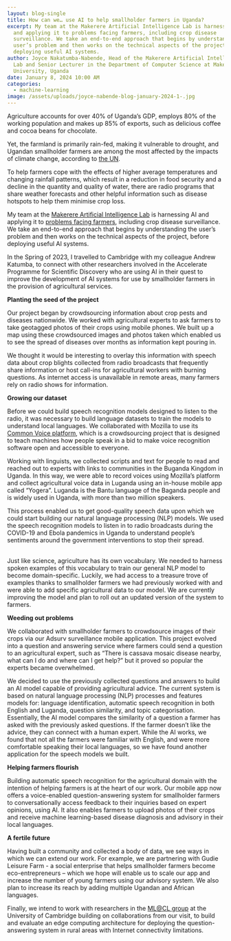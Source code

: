 ```yaml
---
layout: blog-single
title: How can we… use AI to help smallholder farmers in Uganda?
excerpt: My team at the Makerere Artificial Intelligence Lab is harnessing AI
  and applying it to problems facing farmers, including crop disease
  surveillance. We take an end-to-end approach that begins by understanding the
  user’s problem and then works on the technical aspects of the project, before
  deploying useful AI systems.
author: Joyce Nakatumba-Nabende, Head of the Makerere Artificial Intelligence
  Lab and Senior Lecturer in the Department of Computer Science at Makerere
  University, Uganda
date: January 8, 2024 10:00 AM
categories:
  - machine-learning
image: /assets/uploads/joyce-nabende-blog-january-2024-1-.jpg
---
```

Agriculture accounts for over 40% of Uganda’s GDP, employs 80% of the working population and makes up 85% of exports, such as delicious coffee and cocoa beans for chocolate.


Yet, the farmland is primarily rain-fed, making it vulnerable to drought, and Ugandan smallholder farmers are among the most affected by the impacts of climate change, according to [the UN](https://unfccc.int/climate-action/momentum-for-change/ict-solutions/enabling-farmers-to-adapt-to-climate-change).


To help farmers cope with the effects of higher average temperatures and changing rainfall patterns, which result in a reduction in food security and a decline in the quantity and quality of water, there are radio programs that share weather forecasts and other helpful information such as disease hotspots to help them minimise crop loss.


My team at the [Makerere Artificial Intelligence Lab](https://air.ug/) is harnessing AI and applying it to [problems facing farmers](https://air.ug/project/3/details), including crop disease surveillance. We take an end-to-end approach that begins by understanding the user’s problem and then works on the technical aspects of the project, before deploying useful AI systems.


In the Spring of 2023, I travelled to Cambridge with my colleague Andrew Katumba, to connect with other researchers involved in the Accelerate Programme for Scientific Discovery who are using AI in their quest to improve the development of AI systems for use by smallholder farmers in the provision of agricultural services.

**Planting the seed of the project**


Our project began by crowdsourcing information about crop pests and diseases nationwide. We worked with agricultural experts to ask farmers to take geotagged photos of their crops using mobile phones. We built up a map using these crowdsourced images and photos taken which enabled us to see the spread of diseases over months as information kept pouring in.


We thought it would be interesting to overlay this information with speech data about crop blights collected from radio broadcasts that frequently share information or host call-ins for agricultural workers with burning questions. As internet access is unavailable in remote areas, many farmers rely on radio shows for information.

**Growing our dataset**


Before we could build speech recognition models designed to listen to the radio, it was necessary to build language datasets to train the models to understand local languages. We collaborated with Mozilla to use its [Common Voice platform](https://commonvoice.mozilla.org/en), which is a crowdsourcing project that is designed to teach machines how people speak in a bid to make voice recognition software open and accessible to everyone.


Working with linguists, we collected scripts and text for people to read and reached out to experts with links to communities in the Buganda Kingdom in Uganda. In this way, we were able to record voices using Mozilla’s platform and collect agricultural voice data in Luganda using an in-house mobile app called “Yogera”. Luganda is the Bantu language of the Baganda people and is widely used in Uganda, with more than two million speakers.


This process enabled us to get good-quality speech data upon which we could start building our natural language processing (NLP) models. We used the speech recognition models to listen in to radio broadcasts during the COVID-19 and Ebola pandemics in Uganda to understand people’s sentiments around the government interventions to stop their spread.

\
Just like science, agriculture has its own vocabulary. We needed to harness spoken examples of this vocabulary to train our general NLP model to become domain-specific. Luckily, we had access to a treasure trove of examples thanks to smallholder farmers we had previously worked with and were able to add specific agricultural data to our model. We are currently improving the model and plan to roll out an updated version of the system to farmers.

**Weeding out problems**


We collaborated with smallholder farmers to crowdsource images of their crops via our Adsurv surveillance mobile application. This project evolved into a question and answering service where farmers could send a question to an agricultural expert, such as “There is cassava mosaic disease nearby, what can I do and where can I get help?” but it proved so popular the experts became overwhelmed. 


We decided to use the previously collected questions and answers to build an AI model capable of providing agricultural advice. The current system is based on natural language processing (NLP) processes and features models for: language identification, automatic speech recognition in both English and Luganda, question similarity, and topic categorisation. Essentially, the AI model compares the similarity of a question a farmer has asked with the previously asked questions. If the farmer doesn’t like the advice, they can connect with a human expert. While the AI works, we found that not all the farmers were familiar with English, and were more comfortable speaking their local languages, so we have found another application for the speech models we built.

**Helping farmers flourish**


Building automatic speech recognition for the agricultural domain with the intention of helping farmers is at the heart of our work. Our mobile app now offers a voice-enabled question-answering system for smallholder farmers to conversationally access feedback to their inquiries based on expert opinions, using AI. It also enables farmers to upload photos of their crops and receive machine learning-based disease diagnosis and advisory in their local languages.  

**A fertile future**


Having built a community and collected a body of data, we see ways in which we can extend our work. For example, we are partnering with Gudie Leisure Farm - a social enterprise that helps smallholder farmers become eco-entrepreneurs – which we hope will enable us to scale our app and increase the number of young farmers using our advisory system. We also plan to increase its reach by adding multiple Ugandan and African languages. 


Finally, we intend to work with researchers in the [ML@CL group](https://mlatcl.github.io/) at the University of Cambridge building on collaborations from our visit, to build and evaluate an edge computing architecture for deploying the question-answering system in rural areas with Internet connectivity limitations.